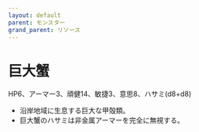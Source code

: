 ```yaml
---
layout: default
parent: モンスター
grand_parent: リソース
---
```


# 巨大蟹

HP6、アーマー3、頑健14、敏捷3、意思8、ハサミ(d8+d8)

- 沿岸地域に生息する巨大な甲殻類。
- 巨大蟹のハサミは非金属アーマーを完全に無視する。

